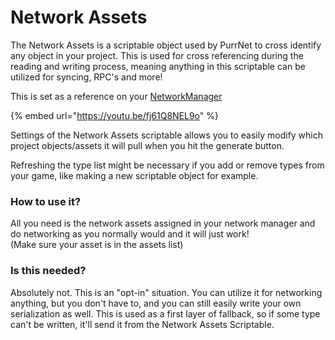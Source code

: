 # Network Assets

The Network Assets is a scriptable object used by PurrNet to cross identify any object in your project. This is used for cross referencing during the reading and writing process, meaning anything in this scriptable can be utilized for syncing, RPC's and more!

This is set as a reference on your [NetworkManager](./)

{% embed url="https://youtu.be/fj61Q8NEL9o" %}

Settings of the Network Assets scriptable allows you to easily modify which project objects/assets it will pull when you hit the generate button.

Refreshing the type list might be necessary if you add or remove types from your game, like making a new scriptable object for example.

### How to use it?

All you need is the network assets assigned in your network manager and do networking as you normally would and it will just work!\
(Make sure your asset is in the assets list)

### Is this needed?

Absolutely not. This is an "opt-in" situation. You can utilize it for networking anything, but you don't have to, and you can still easily write your own serialization as well. This is used as a first layer of fallback, so if some type can't be written, it'll send it from the Network Assets Scriptable.
